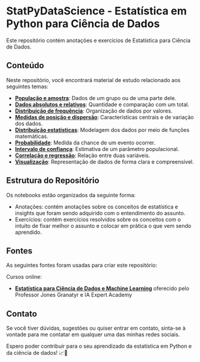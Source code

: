 # StatPyDataScience - Estatística em Python para Ciência de Dados

Este repositório contém anotações e exercícios de Estatística para Ciência de Dados.

## Conteúdo

Neste repositório, você encontrará material de estudo relacionado aos seguintes temas:

- [**População e amostra**](https://github.com/JosenildoJunior/StatPyDataScience/blob/main/Estat%C3%ADstica%20para%20Ci%C3%AAncia%20de%20Dados/Notebooks/Popula%C3%A7%C3%A3o_e_Amostra.ipynb): Dados de um grupo ou de uma parte dele.
- [**Dados absolutos e relativos**](https://github.com/JosenildoJunior/StatPyDataScience/blob/main/Estat%C3%ADstica%20para%20Ci%C3%AAncia%20de%20Dados/Notebooks/Dados_Absolutos_e_Relativos.ipynb): Quantidade e comparação com um total.
- [**Distribuição de frequência**](https://github.com/JosenildoJunior/StatPyDataScience/blob/main/Estat%C3%ADstica%20para%20Ci%C3%AAncia%20de%20Dados/Notebooks/Distribui%C3%A7%C3%A3o_de_frequ%C3%AAncia.ipynb): Organização de dados por valores.
- [**Medidas de posição e dispersão**](https://github.com/JosenildoJunior/StatPyDataScience/blob/main/Estat%C3%ADstica%20para%20Ci%C3%AAncia%20de%20Dados/Notebooks/Medidas_de_posi%C3%A7%C3%A3o_e_dispers%C3%A3o.ipynb): Características centrais e de variação dos dados.
- [**Distribuição estatísticas**](https://github.com/JosenildoJunior/StatPyDataScience/blob/main/Estat%C3%ADstica%20para%20Ci%C3%AAncia%20de%20Dados/Notebooks/Distribui%C3%A7%C3%B5es_estat%C3%ADsticas.ipynb): Modelagem dos dados por meio de funções matemáticas.
- [**Probabilidade**](https://github.com/JosenildoJunior/StatPyDataScience/blob/main/Estat%C3%ADstica%20para%20Ci%C3%AAncia%20de%20Dados/Notebooks/Probabilidade_estat%C3%ADstica.ipynb): Medida da chance de um evento ocorrer.
- [**Intervalo de confiança**](https://github.com/JosenildoJunior/StatPyDataScience/blob/main/Estat%C3%ADstica%20para%20Ci%C3%AAncia%20de%20Dados/Notebooks/Intervalos_de_confian%C3%A7a.ipynb): Estimativa de um parâmetro populacional.
- [**Correlação e regressão**](https://github.com/JosenildoJunior/StatPyDataScience/blob/main/Estat%C3%ADstica%20para%20Ci%C3%AAncia%20de%20Dados/Notebooks/Correla%C3%A7%C3%A3o_e_Regress%C3%A3o.ipynb): Relação entre duas variáveis.
- [**Visualização**](https://github.com/JosenildoJunior/StatPyDataScience/blob/main/Estat%C3%ADstica%20para%20Ci%C3%AAncia%20de%20Dados/Notebooks/Visualiza%C3%A7%C3%A3o.ipynb): Representação de dados de forma clara e compreensível.

## Estrutura do Repositório

Os notebooks estão organizados da seguinte forma:

- Anotações: contém anotações sobre os conceitos de estatística e insights que foram sendo adquirido com o entendimento do assunto.
- Exercícios: contém exercícios resolvidos sobre os conceitos com o intuito de fixar melhor o assunto e colocar em prática o que vem sendo aprendido.

## Fontes

As seguintes fontes foram usadas para criar este repositório:

Cursos online:

- [**Estatística para Ciência de Dados e Machine Learning**](https://www.udemy.com/course/estatistica-para-ciencia-de-dados-machine-learning/) oferecido pelo Professor Jones Granatyr e IA Expert Academy

## Contato

Se você tiver dúvidas, sugestões ou quiser entrar em contato, sinta-se à vontade para me contatar em qualquer uma das minhas redes sociais.

Espero poder contribuir para o seu aprendizado da estatística em Python e da ciência de dados! 📈🐍
